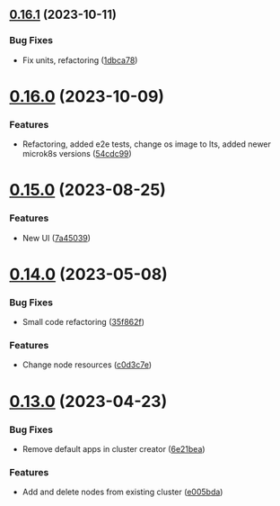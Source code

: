 ## [0.16.1](https://github.com/dsieradzki/makoon/compare/v0.16.0...v0.16.1) (2023-10-11)


### Bug Fixes

* Fix units, refactoring ([1dbca78](https://github.com/dsieradzki/makoon/commit/1dbca7837b9af09857832ce2e4f7a1a061b73a47))



# [0.16.0](https://github.com/dsieradzki/makoon/compare/v0.15.0...v0.16.0) (2023-10-09)


### Features

* Refactoring, added e2e tests, change os image to lts, added newer microk8s versions ([54cdc99](https://github.com/dsieradzki/makoon/commit/54cdc999829bda55c1c2cd65d288428c1eeb5ca7))



# [0.15.0](https://github.com/dsieradzki/makoon/compare/v0.14.0...v0.15.0) (2023-08-25)


### Features

* New UI ([7a45039](https://github.com/dsieradzki/makoon/commit/7a4503970657057344a34fa7cacd243661189f89))



# [0.14.0](https://github.com/dsieradzki/makoon/compare/v0.13.0...v0.14.0) (2023-05-08)


### Bug Fixes

* Small code refactoring ([35f862f](https://github.com/dsieradzki/makoon/commit/35f862fcacf037d2be1d6c38c4447fdcb4d17326))


### Features

* Change node resources ([c0d3c7e](https://github.com/dsieradzki/makoon/commit/c0d3c7e177e44f0a9546ac3b688aaeff8c44d615))



# [0.13.0](https://github.com/dsieradzki/makoon/compare/v0.12.0...v0.13.0) (2023-04-23)


### Bug Fixes

* Remove default apps in cluster creator ([6e21bea](https://github.com/dsieradzki/makoon/commit/6e21beaa37e015f167ea96f604e846ffc5df65c6))


### Features

* Add and delete nodes from existing cluster ([e005bda](https://github.com/dsieradzki/makoon/commit/e005bda95ad9e58d94563909ea32a136414a1868))



